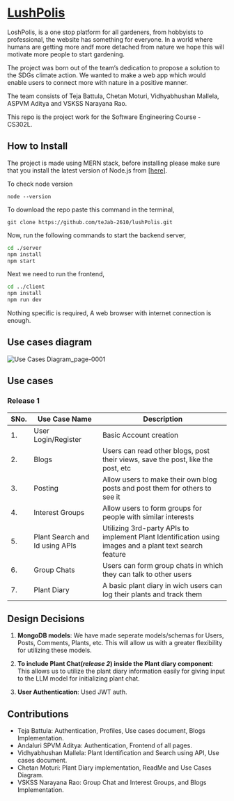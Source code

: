 # [LushPolis](https://github.com/teJab-2610/lushPolis/tree/master)

LoshPolis, is a one stop platform for all gardeners, from hobbyists to professional, the website has something for everyone. In a world where humans are getting more andf more detached from nature we hope this will motivate more people to start gardening.

The project was born out of the team’s dedication to propose a solution to the SDGs climate action. We wanted to make a web app which would enable users to connect more with nature in a positive manner.

The team consists of Teja Battula, Chetan Moturi, Vidhyabhushan Mallela, ASPVM Aditya and VSKSS Narayana Rao.

This repo is the project work for the Software Engineering Course - CS302L.

## How to Install
The project is made using MERN stack, before installing please make sure that you install the latest version of Node.js from [[here]](https://nodejs.org/en/download).

To check node version
~~~shell
node --version
~~~

To download the repo paste this command in the terminal,
~~~shell
git clone https://github.com/teJab-2610/lushPolis.git
~~~

Now, run the following commands to start the backend server,
~~~bash
cd ./server
npm install
npm start
~~~

Next we need to run the frontend,
~~~bash
cd ../client
npm install
npm run dev
~~~

Nothing specific is required, A web browser with internet connection is enough.
## Use cases diagram

![Use Cases Diagram_page-0001](https://i.imgur.com/p9sXvKU.jpg)


## Use cases

### Release 1

| SNo.   | Use Case Name | Description | 
| ------------ | ------------- | ----------- |
| 1.       | User Login/Register| Basic Account creation|
| 2.       | Blogs | Users can read other blogs, post their views, save the post, like the post, etc|
| 3.       | Posting    | Allow users to make their own blog posts and post them for others to see it|
| 4. | Interest Groups | Allow users to form groups for people with similar interests|
| 5. | Plant Search and Id using APIs | Utilizing 3rd-party APIs to implement Plant Identification using images and a plant text search feature |
| 6. | Group Chats | Users can form group chats in which they can talk to other users |
| 7. | Plant Diary | A basic plant diary in wich users can log their plants and track them | 


## Design Decisions

1. **MongoDB models**: We have made seperate models/schemas for Users, Posts, Comments, Plants, etc. This will allow us with a greater flexibility for utilizing these models.

2. **To include Plant Chat(_release 2_) inside the Plant diary component**: This allows us to utilize the plant diary information easily for giving input to the LLM model for initializing plant chat.

3. **User Authentication**: Used JWT auth.

## Contributions
- Teja Battula: Authentication, Profiles, Use cases document, Blogs Implementation.
- Andaluri SPVM Aditya: Authentication, Frontend of all pages.
- Vidhyabhushan Mallela: Plant Identification and Search using API, Use cases document.
- Chetan Moturi: Plant Diary implementation, ReadMe and Use Cases Diagram.
- VSKSS Narayana Rao: Group Chat and Interest Groups, and Blogs Implementation.


